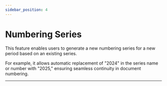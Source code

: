 ```yaml
---
sidebar_position: 4
---
```


# Numbering Series

This feature enables users to generate a new numbering series for a new period based on an existing series.

For example, it allows automatic replacement of "2024" in the series name or number with "2025," ensuring seamless continuity in document numbering.

---
